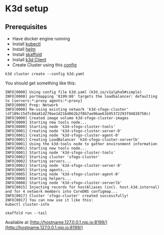# K3d setup
## Prerequisites
- Have docker engine running
- Install [kubectl](https://kubernetes.io/docs/tasks/tools/install-kubectl-macos/)
- Install [helm](https://helm.sh/docs/intro/install/)
- Install [skaffold](https://skaffold.dev/docs/install/)
- Install [k3d Client](https://k3d.io/#installation)
- Create Cluster using this [config](../k3d.yaml)
```
k3d cluster create --config k3d.yaml
```
You should get something like this:
```
INFO[0000] Using config file k3d.yaml (k3d.io/v1alpha5#simple)
INFO[0000] portmapping '8199:80' targets the loadbalancer: defaulting to [servers:*:proxy agents:*:proxy]
INFO[0000] Prep: Network
INFO[0000] Re-using existing network 'k3d-sfogo-cluster' (df109c15d7c04a81d270ae1d216d062b2f0b7ae9bae61b95372293f94838758c)
INFO[0000] Created image volume k3d-sfogo-cluster-images
INFO[0000] Starting new tools node...
INFO[0000] Starting node 'k3d-sfogo-cluster-tools'
INFO[0001] Creating node 'k3d-sfogo-cluster-server-0'
INFO[0001] Creating node 'k3d-sfogo-cluster-agent-0'
INFO[0001] Creating LoadBalancer 'k3d-sfogo-cluster-serverlb'
INFO[0001] Using the k3d-tools node to gather environment information
INFO[0001] Starting new tools node...
INFO[0001] Starting node 'k3d-sfogo-cluster-tools'
INFO[0002] Starting cluster 'sfogo-cluster'
INFO[0002] Starting servers...
INFO[0002] Starting node 'k3d-sfogo-cluster-server-0'
INFO[0005] Starting agents...
INFO[0005] Starting node 'k3d-sfogo-cluster-agent-0'
INFO[0008] Starting helpers...
INFO[0008] Starting node 'k3d-sfogo-cluster-serverlb'
INFO[0015] Injecting records for hostAliases (incl. host.k3d.internal) and for 4 network members into CoreDNS configmap...
INFO[0017] Cluster 'sfogo-cluster' created successfully!
INFO[0017] You can now use it like this:
kubectl cluster-info
```

```
skaffold run --tail
```

Available at
[http://hostname.127.0.0.1.nip.io:8199/](http://hostname.127.0.0.1.nip.io:8199/)